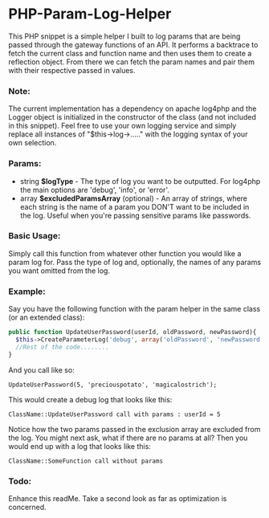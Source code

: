 # PHP-Param-Log-Helper
This PHP snippet is a simple helper I built to log params that are being passed through the gateway functions of an API. It performs a backtrace to fetch the current class and function name and then uses them to create a reflection object. From there we can fetch the param names and pair them with their respective passed in values.

### Note:
The current implementation has a dependency on apache log4php and the Logger object is initialized in the constructor of the class (and not included in this snippet). Feel free to use your own logging service and simply replace all instances of "$this->log->....." with the logging syntax of your own selection.

### Params:
  * string **$logType** - The type of log you want to be outputted. For log4php the main options are 'debug', 'info', or 'error'.
  * array **$excludedParamsArray** (optional) - An array of strings, where each string is the name of a param you DON'T want to be included in the log. Useful when you're passing sensitive params like passwords.

### Basic Usage:
Simply call this function from whatever other function you would like a param log for. Pass the type of log and, optionally, the names of any params you want omitted from the log.

### Example:
Say you have the following function with the param helper in the same class (or an extended class):
```PHP
public function UpdateUserPassword(userId, oldPassword, newPassword){
  $this->CreateParameterLog('debug', array('oldPassword', 'newPassword'));
  //Rest of the code........
}
```
And you call like so:
```
UpdateUserPassword(5, 'preciouspotato', 'magicalostrich');
```
This would create a debug log that looks like this:
```
ClassName::UpdateUserPassword call with params : userId = 5
```
Notice how the two params passed in the exclusion array are excluded from the log.
You might next ask, what if there are no params at all?
Then you would end up with a log that looks like this:
```
ClassName::SomeFunction call without params
```
### Todo:
Enhance this readMe.
Take a second look as far as optimization is concerned.
